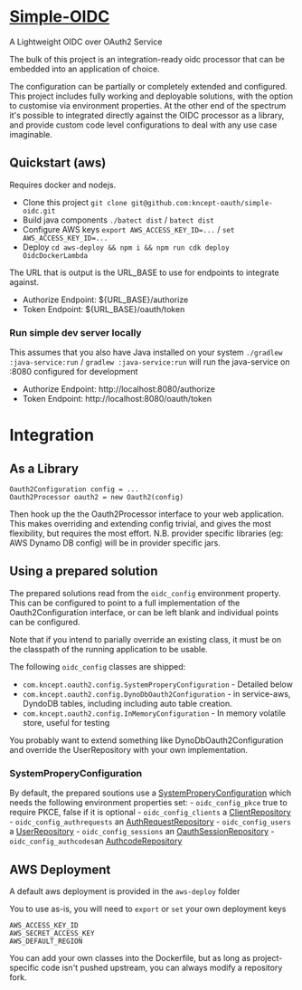 # [Simple-OIDC](https://github.com/kncept-oauth/simple-oidc)
A Lightweight OIDC over OAuth2 Service

The bulk of this project is an integration-ready oidc processor that can be
embedded into an application of choice.

The configuration can be partially or completely extended and configured.
This project includes fully working and deployable solutions, with the option
to customise via environment properties. At the other end of the spectrum
it's possible to integrated directly against the OIDC processor as a library,
and provide custom code level configurations to deal with any use case imaginable.

## Quickstart (aws)
Requires docker and nodejs.
- Clone this project `git clone git@github.com:kncept-oauth/simple-oidc.git`
- Build java components `./batect dist` / `batect dist`
- Configure AWS keys `export AWS_ACCESS_KEY_ID=...` / `set AWS_ACCESS_KEY_ID=...`
- Deploy `cd aws-deploy && npm i && npm run cdk deploy OidcDockerLambda`

The URL that is output is the URL_BASE to use for endpoints to integrate against.
- Authorize Endpoint: ${URL_BASE}/authorize
- Token Endpoint: ${URL_BASE}/oauth/token

### Run simple dev server locally
This assumes that you also have Java installed on your system
`./gradlew :java-service:run` / `gradlew :java-service:run` will run the java-service on :8080 configured for development
- Authorize Endpoint: http://localhost:8080/authorize
- Token Endpoint: http://localhost:8080/oauth/token

# Integration

## As a Library
    Oauth2Configuration config = ...
    Oauth2Processor oauth2 = new Oauth2(config)
Then hook up the the Oauth2Processor interface to your web application.
This makes overriding and extending config trivial, and gives the most flexibility, but requires the most effort.
N.B. provider specific libraries (eg: AWS Dynamo DB config) will be in provider specific jars.

## Using a prepared solution
The prepared solutions read from the `oidc_config` environment property.
This can be configured to point to a full implementation of the Oauth2Configuration
interface, or can be left blank and individual points can be configured.

Note that if you intend to parially override an existing class, it must be on the
classpath of the running application to be usable.

The following `oidc_config` classes are shipped:
- `com.kncept.oauth2.config.SystemProperyConfiguration` - Detailed below
- `com.kncept.oauth2.config.DynoDbOauth2Configuration` - in service-aws, DyndoDB tables, including including auto table creation.
- `com.kncept.oauth2.config.InMemoryConfiguration` - In memory volatile store, useful for testing

You probably want to extend something like DynoDbOauth2Configuration and override the UserRepository
with your own implementation.

### SystemProperyConfiguration
By default, the prepared soutions use a
[SystemProperyConfiguration](service-implementation/src/main/java/com/kncept/oauth2/config/SystemProperyConfiguration.java)
which needs the following environment properties set:
    - `oidc_config_pkce`  true to require PKCE, false if it is optional
    - `oidc_config_clients` a [ClientRepository](service-interfaces/src/main/java/com/kncept/oauth2/config/client/ClientRepository.java)
    - `oidc_config_authrequests` an [AuthRequestRepository](service-interfaces/src/main/java/com/kncept/oauth2/config/authrequest/AuthRequestRepository.java)
    - `oidc_config_users` a [UserRepository](service-interfaces/src/main/java/com/kncept/oauth2/config/user/UserRepository.java)
    - `oidc_config_sessions` an [OauthSessionRepository](service-interfaces/src/main/java/com/kncept/oauth2/config/session/OauthSessionRepository.java)
    - `oidc_config_authcodes`an [AuthcodeRepository](service-interfaces/src/main/java/com/kncept/oauth2/config/authcode/AuthcodeRepository.java)

## AWS Deployment
A default aws deployment is provided in the `aws-deploy` folder

You to use as-is, you will need to `export` or `set` your own deployment keys

    AWS_ACCESS_KEY_ID
    AWS_SECRET_ACCESS_KEY
    AWS_DEFAULT_REGION

You can add your own classes into the Dockerfile, but as long as project-specific code
isn't pushed upstream, you can always modify a repository fork.
